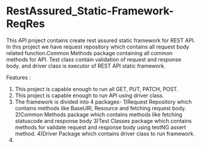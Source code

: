 # RestAssured_Static-Framework-ReqRes
This API project contains create rest assured static framework for REST API. In this project we have request repository which contains all request body related function.Common Methods package containing all common methods for API. Test class contain validation of request and response body. and driver class is executor of REST API static framework.


Features :
1) This project is capable enough to run all GET, PUT, PATCH, POST.
2) This project is capable enough to run API using driver class.
3) The framework is divided into 4 packages- 1)Request Repository which contains methods like BaseURI, Resource and fetching request body. 2)Common Methods package which contains methods like fetching statuscode and response body 3)Test Classes package which contains methods for validate request and response body using testNG assert method. 4)Driver Package which contains driver class to run framework.
4) 
